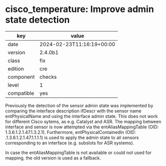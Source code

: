[//]: # (werk v2)
# cisco_temperature: Improve admin state detection

key        | value
---------- | ---
date       | 2024-02-23T11:16:19+00:00
version    | 2.4.0b1
class      | fix
edition    | cre
component  | checks
level      | 1
compatible | yes


Previously the detection of the sensor admin state was implemented by comparing the interface description ifDescr with the sensor name entPhysicalName and using the interface admin state.
This does not work for different Cisco sytems, as e.g. Catalyst and ASR.
The mapping between interface and sensor is now attempted via the entAliasMappingTable (OID: 1.3.6.1.2.1.47.1.3.2.1).
Furthermore, entPhysicalContainedIn (OID: .1.3.6.1.2.1.47.1.1.1.1) is used to apply the admin state to all sensors corresponding to an interface (e.g. subslots for ASR systems).

In case the entAliasMappingTable is not available or could not used for mapping, the old version is used as a fallback.
